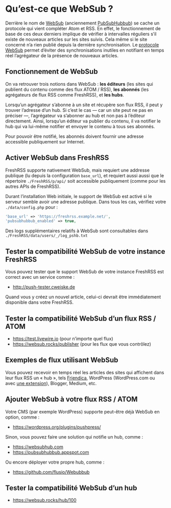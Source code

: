 # Qu’est-ce que WebSub ?

Derrière le nom de [WebSub](https://www.w3.org/TR/websub/) (anciennement [PubSubHubbub](https://github.com/pubsubhubbub/PubSubHubbub)) se cache un protocole qui vient compléter Atom et RSS.
En effet, le fonctionnement de base de ces deux derniers implique de vérifier à intervalles réguliers s’il existe de nouveaux articles sur les sites suivis.
Cela même si le site concerné n’a rien publié depuis la dernière synchronisation.
Le [protocole WebSub](https://www.w3.org/TR/websub/) permet d’éviter des synchronisations inutiles en notifiant en temps réel l’agrégateur de la présence de nouveaux articles.

## Fonctionnement de WebSub

On va retrouver trois notions dans WebSub : **les éditeurs** (les sites qui publient du contenu comme des flux ATOM / RSS), **les abonnés** (les agrégateurs de flux RSS comme FreshRSS), et **les hubs**.

Lorsqu’un agrégateur s’abonne à un site et récupère son flux RSS, il peut y trouver l’adresse d’un hub.
Si c’est le cas — car un site peut ne pas en préciser —, l’agrégateur va s’abonner au hub et non pas à l’éditeur directement.
Ainsi, lorsqu’un éditeur va publier du contenu, il va notifier le hub qui va lui-même notifier et envoyer le contenu à tous ses abonnés.

Pour pouvoir être notifié, les abonnés doivent fournir une adresse accessible publiquement sur Internet.

## Activer WebSub dans FreshRSS

FreshRSS supporte nativement WebSub, mais requiert une addresse publique (lu depuis la configuration `base_url`),
et requiert aussi aussi que le répertoire `./FreshRSS/p/api/` soit accessible publiquement (comme pour les autres APIs de FreshRSS).

Durant l’installation Web initiale, le support de WebSub est activé si le serveur semble avoir une adresse publique.
Dans tous les cas, vérifiez votre `./data/config.php` pour :

```php
'base_url' => 'https://freshrss.example.net/',
'pubsubhubbub_enabled' => true,
```

Des logs supplémentaires relatifs à WebSub sont consultables dans `./FreshRSS/data/users/_/log_pshb.txt`

## Tester la compatibilité WebSub de votre instance FreshRSS

Vous pouvez tester que le support WebSub de votre instance FreshRSS est correct avec un service comme :

* <http://push-tester.cweiske.de>

Quand vous y créez un nouvel article, celui-ci devrait être immédiatement disponible dans votre FreshRSS.

## Tester la compatibilité WebSub d’un flux RSS / ATOM

* <https://test.livewire.io> (pour n’importe quel flux)
* <https://websub.rocks/publisher> (pour les flux que vous contrôlez)

## Exemples de flux utilisant WebSub

Vous pouvez recevoir en temps réel les articles des sites qui affichent dans leur flux RSS un « hub »,
tels [Friendica](https://friendi.ca), WordPress (WordPress.com ou avec [une extension](https://wordpress.org/plugins/pubsubhubbub/)), Blogger, Medium, etc.

## Ajouter WebSub à votre flux RSS / ATOM

Votre CMS (par exemple WordPress) supporte peut-être déjà WebSub en option, comme :

* <https://wordpress.org/plugins/pushpress/>

Sinon, vous pouvez faire une solution qui notifie un hub, comme :

* <https://websubhub.com>
* <https://pubsubhubbub.appspot.com>

Ou encore déployer votre propre hub, comme :

* <https://github.com/flusio/Webubbub>

## Tester la compatibilité WebSub d’un hub

* <https://websub.rocks/hub/100>
